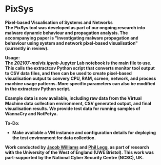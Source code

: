 # PixSys

<b>Pixel-based Visualisation of Systems and Networks<b/><br />
The PixSys tool was developed as part of our ongoing research into malware dynamic behaviour and propagation analysis. The accompanying paper is "Investigating malware propagation and behaviour using system and network pixel-based visualisation" (currently in review).

<b>Usage:<b/><br />
The <i>202107-malvis.ipynb</i> Jupyter Lab notebook is the main file to use. This calls the extractcsv Python script that converts monitor tool output to CSV data files, and then can be used to create pixel-based visualisation output to convery CPU, RAM, screen, network, and process machine usage patterns. More specific parameters can also be modified in the extractcsv Python script.

Example data is now available, including raw data from the Virtual Machine data collection environment, CSV generated output, and final visualisation results. We provide test data for running samples of WannaCry and NotPetya.

<b>To-Do:<b/><br />
* Make available a VM instance and configuration details for deploying the test environment for data collection.

Work conducted by <a href="https://github.com/snoozyrests">Jacob Williams</a> and <a href="http://plegg.me.uk">Phil Legg</a>, as part of research with the University of the West of England (UWE Bristol). This work was part-supported by the National Cyber Security Centre (NCSC), UK.

